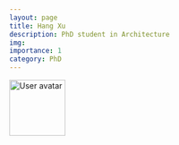 ```yaml
---
layout: page
title: Hang Xu
description: PhD student in Architecture
img:
importance: 1
category: PhD
---
```


<img src="https://upload.wikimedia.org/wikipedia/commons/5/59/User-avatar.svg" 
       class="img-fluid z-depth-1 rounded"
       width="100" 
       height="100" 
       alt="User avatar"/>
